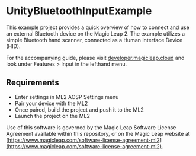 # UnityBluetoothInputExample
This example project provides a quick overview of how to connect and use an external Bluetooth device on the Magic Leap 2. The example utilizes a simple Bluetooth hand scanner, connected as a Human Interface Device (HID).

For the accompanying guide, please visit [developer.magicleap.cloud](developer.magicleap.cloud) and look under Features > Input in the lefthand menu.

## Requirements
- Enter settings in ML2 AOSP Settings menu
- Pair your device with the ML2
- Once paired, build the project and push it to the ML2
- Launch the project on the ML2

Use of this software is governed by the Magic Leap Software License Agreement available within this repository, or on the Magic Leap website at [https://www.magicleap.com/software-license-agreement-ml2](https://www.magicleap.com/software-license-agreement-ml2).
